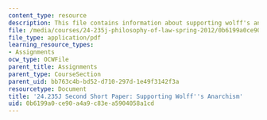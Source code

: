 ```yaml
---
content_type: resource
description: This file contains information about supporting wolff's anarchism.
file: /media/courses/24-235j-philosophy-of-law-spring-2012/0b6199a0ce90a4a9c83ea5904058a1cd_MIT24_235JS12_Wolff.pdf
file_type: application/pdf
learning_resource_types:
- Assignments
ocw_type: OCWFile
parent_title: Assignments
parent_type: CourseSection
parent_uid: bb763c4b-bd52-d710-297d-1e49f3142f3a
resourcetype: Document
title: '24.235J Second Short Paper: Supporting Wolff''s Anarchism'
uid: 0b6199a0-ce90-a4a9-c83e-a5904058a1cd
---
```

